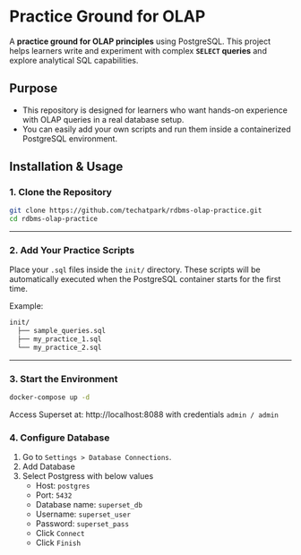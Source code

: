 # Practice Ground for OLAP

A **practice ground for OLAP principles** using PostgreSQL. This project helps learners write and experiment with complex **`SELECT` queries** and explore analytical SQL capabilities.

## Purpose

- This repository is designed for learners who want hands-on experience with OLAP queries in a real database setup.
- You can easily add your own scripts and run them inside a containerized PostgreSQL environment.


## Installation & Usage

### 1. Clone the Repository

```bash
git clone https://github.com/techatpark/rdbms-olap-practice.git
cd rdbms-olap-practice
```

---

### 2. Add Your Practice Scripts

Place your `.sql` files inside the `init/` directory.
These scripts will be automatically executed when the PostgreSQL container starts for the first time.

Example:

```bash
init/
  ├── sample_queries.sql
  ├── my_practice_1.sql
  └── my_practice_2.sql
```

---

### 3. Start the Environment

```bash
docker-compose up -d
```

Access Superset at: http://localhost:8088 with  credentials `admin / admin`


### 4. Configure Database

1. Go to `Settings > Database Connections`.
2. Add Database
3. Select Postgress with below values
     - Host: `postgres`
     - Port: `5432`
     - Database name: `superset_db`
     - Username: `superset_user`
     - Password: `superset_pass`
     - Click `Connect`
     - Click `Finish`

